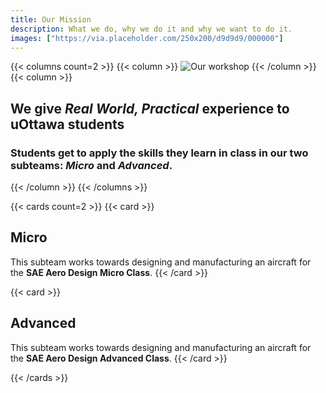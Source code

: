 ```yaml
---
title: Our Mission
description: What we do, why we do it and why we want to do it.
images: ["https://via.placeholder.com/250x200/d9d9d9/000000"]
---
```




{{< columns count=2 >}}
{{< column >}}
![Our workshop](/img/wide-workshop.jpg "Our Workshop")
{{< /column >}}
{{< column >}}
## We give *Real World, Practical* experience to uOttawa students
### Students get to apply the skills they learn in class in our two subteams: *Micro* and *Advanced*.
{{< /column >}}
{{< /columns >}}

{{< cards count=2 >}}
{{< card >}}
## Micro
This subteam works towards designing and manufacturing an aircraft for the **SAE Aero Design Micro Class**.
{{< /card >}}

{{< card >}}
## Advanced
This subteam works towards designing and manufacturing an aircraft for the **SAE Aero Design Advanced Class**.
{{< /card >}}

{{< /cards >}}
